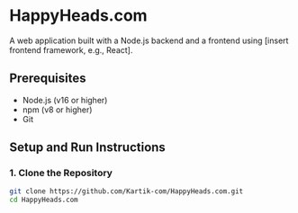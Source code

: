 # HappyHeads.com

A web application built with a Node.js backend and a frontend using [insert frontend framework, e.g., React].

## Prerequisites

- Node.js (v16 or higher)
- npm (v8 or higher)
- Git

## Setup and Run Instructions

### 1. Clone the Repository

```bash
git clone https://github.com/Kartik-com/HappyHeads.com.git
cd HappyHeads.com
